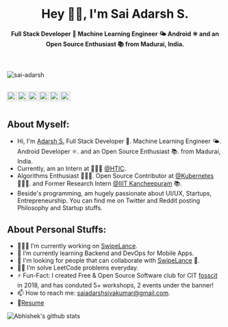 <h1 align="center">Hey 👋🏽, I'm Sai Adarsh S.</h1>
<h4 align="center">Full Stack Developer 🚀 Machine Learning Engineer 🌤 Android ⚛ and an Open Source Enthusiast 📚 from Madurai, India.</h4>
<br />

<p align="left"> <img src="https://komarev.com/ghpvc/?username=sai-adarsh" alt="sai-adarsh" /> </p>

<br />

<a href="https://twitter.com/ad6rsh">
  <img align="left" alt="Sai Adarsh S | Twitter" width="22px" src="https://cdn.jsdelivr.net/npm/simple-icons@v3/icons/twitter.svg" />
</a>
<a href="https://www.linkedin.com/in/sai-adarsh/">
  <img align="left" alt="Sai Adarsh S's LinkedIn" width="22px" src="https://cdn.jsdelivr.net/npm/simple-icons@v3/icons/linkedin.svg" />
</a>
<a href="https://www.instagram.com/ad6rsh/">
  <img align="left" alt="Sai Adarsh S's Instagram" width="22px" src="https://cdn.jsdelivr.net/npm/simple-icons@v3/icons/instagram.svg" />
</a>
<a href="https://leetcode.com/sai-adarsh/">
  <img align="left" alt="Sai Adarsh S's Leetcode" width="22px" src="https://cdn.jsdelivr.net/npm/simple-icons@v3/icons/leetcode.svg" />
</a>
<a href="https://medium.com/@saiadarsh99">
  <img align="left" alt="Sai Adarsh S's Medium" width="22px" src="https://cdn.jsdelivr.net/npm/simple-icons@v3/icons/medium.svg" />
</a>
<a href="https://www.twitch.tv/saiadarsh99">
  <img align="left" alt="Sai Adarsh S's Discord" width="22px" src="https://cdn.jsdelivr.net/npm/simple-icons@v3/icons/twitch.svg" />
</a>

<br />
<br />

## **About Myself:**
 - Hi, I'm [Adarsh S.](https://sai-adarsh.github.io/) Full Stack Developer 🚀. Machine Learning Engineer 🌤. Android Developer ⚛. and an Open Source Enthusiast 📚. from Madurai, India. 
 - Currently, am an Intern at 🙍🏽‍♂️ [@HTIC](https://www.hticiitm.org/). 
 - Algorithms Enthusiast 👨🏽‍💻. Open Source Contributor at [@Kubernetes](http://github.com/kubernetes/kubernetes) 👨🏽‍💼. and Former Research Intern [@IIIT Kancheepuram](https://www.iiitdm.ac.in/) 📚. 
 - Beside's programming, am hugely passionate about UI/UX, Startups, Entrepreneurship. You can find me on Twitter and Reddit posting Philosophy and Startup stuffs.

  
## **About Personal Stuffs:**
 
- 👨🏽‍💻 I’m currently working on [SwipeLance](https://github.com/Sai-Adarsh/swipelance).
- 🌱 I’m currently learning Backend and DevOps for Mobile Apps.
- 👯 I'm looking for people that can collaborate with [SwipeLance](https://github.com/Sai-Adarsh/swipelance) 🤝.
- 👨‍💻 I’m solve LeetCode problems everyday.
- ⚡️ Fun-Fact: I created Free & Open Source Software club for CIT [fosscit](http://github.com/fosscit) in 2018, and has conduted 5+ workshops, 2 events under the banner!
- 📫 How to reach me: saiadarshsivakumar@gmail.com.
- 📝[Resume](https://www.linkedin.com/in/sai-adarsh/detail/overlay-view/urn:li:fsd_profileTreasuryMedia:(ACoAABkAgewBGw-bbE5c6-LvMK64sNXjHzgZ784,1581358539430)/)

![Abhishek's github stats](https://github-readme-stats.vercel.app/api?username=sai-adarsh&show_icons=true&hide_border=true&theme=tokyonight)


